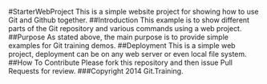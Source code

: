 #StarterWebProject
This is a simple website project for 
showing how to use Git and Github together.
##Introduction
This example is to show different parts 
of the Git repository and various commands
using a web project.
##Purpose
As stated above, the main purpose is to 
provide simple examples for Git training demos.
##Deployment
This is a simple web project, deployment 
can be on any web server or even local
file system.
##How To Contribute
Please fork this repository and then issue Pull Requests for review.
###Copyright
2014 Git.Training.